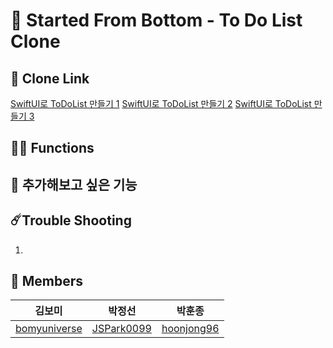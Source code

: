 # 🏁 Started From Bottom - To Do List Clone

## 
## 🔗 Clone Link
[SwiftUI로 ToDoList 만들기 1](https://2unbini.github.io/%F0%9F%93%82%20all/swift/swift-todolist-1/)
[SwiftUI로 ToDoList 만들기 2](https://2unbini.github.io/%F0%9F%93%82%20all/swift/swift-todolist-2/)
[SwiftUI로 ToDoList 만들기 3](https://2unbini.github.io/%F0%9F%93%82%20all/swift/swift-todolist-3/)

## 🧑‍💻 Functions



## 👀 추가해보고 싶은 기능

## ☄️Trouble Shooting
1. 

## 👥 Members
|김보미|박정선|박훈종|
|------|---|---|
|[bomyuniverse](https://github.com/bomyuniverse)|[JSPark0099](https://github.com/JSPark0099)|[hoonjong96](https://github.com/hoonjong96)|
